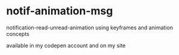 # notif-animation-msg

notification-read-unread-animation using keyframes and animation concepts

available in my codepen account and on my site
